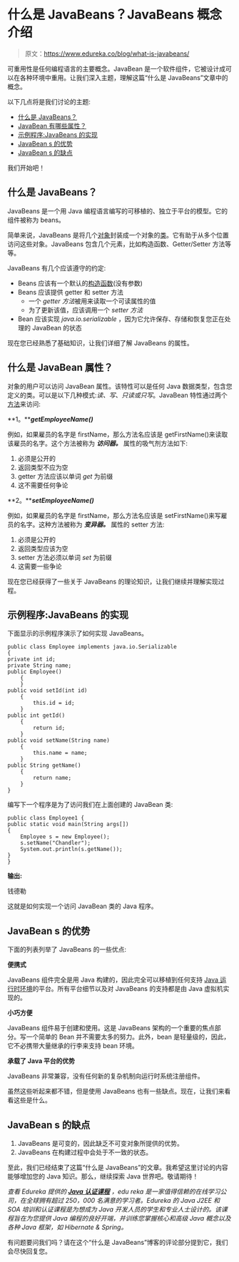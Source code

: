 # 什么是 JavaBeans？JavaBeans 概念介绍

> 原文：<https://www.edureka.co/blog/what-is-javabeans/>

可重用性是任何编程语言的主要概念。JavaBean 是一个软件组件，它被设计成可以在各种环境中重用。让我们深入主题，理解这篇“什么是 JavaBeans”文章中的概念。

以下几点将是我们讨论的主题:

*   [什么是 JavaBeans？](#java-bean)
*   [JavaBean 有哪些属性？](#properties)
*   [示例程序:JavaBeans 的实现](#demo)
*   [JavaBean s 的优势](#advantages)
*   [JavaBean s 的缺点](#disadvantages)

我们开始吧！

## **什么是 JavaBeans？**

JavaBeans 是一个用 Java 编程语言编写的可移植的、独立于平台的模型。它的组件被称为 beans。

简单来说，JavaBeans 是将几个[对象](https://www.edureka.co/blog/java-object/)封装成一个对象的[类](https://www.edureka.co/blog/java-objects-and-classes/#javaclass)。它有助于从多个位置访问这些对象。JavaBeans 包含几个元素，比如构造函数、Getter/Setter 方法等等。

JavaBeans 有几个应该遵守的约定:

*   Beans 应该有一个默认的[构造函数](https://www.edureka.co/blog/constructor-in-java/)(没有参数)
*   Beans 应该提供 getter 和 setter 方法
    *   一个 *getter 方法*被用来读取一个可读属性的值
    *   为了更新该值，应该调用一个 *setter 方法*
*   Bean 应该实现 *java.io.serializable* ，因为它允许保存、存储和恢复您正在处理的 JavaBean 的状态

现在您已经熟悉了基础知识，让我们详细了解 JavaBeans 的属性。

## **什么是 JavaBean 属性？**

对象的用户可以访问 JavaBean 属性。该特性可以是任何 Java 数据类型，包含您定义的类。可以是以下几种模式:*读、写、只读或只写*。JavaBean 特性通过两个[方法](https://www.edureka.co/blog/java-methods/)来访问:

**1。*****getEmployeeName()***

例如，如果雇员的名字是 firstName，那么方法名应该是 getFirstName()来读取该雇员的名字。这个方法被称为 ***访问器。*** 属性的吸气剂方法如下:

1.  必须是公开的
2.  返回类型不应为空
3.  getter 方法应该以单词 *get* 为前缀
4.  这不需要任何争论

**2。*****setEmployeeName()***

例如，如果雇员的名字是 firstName，那么方法名应该是 setFirstName()来写雇员的名字。这种方法被称为 ***变异器。*** 属性的 setter 方法:

1.  必须是公开的
2.  返回类型应该为空
3.  setter 方法必须以单词 *set* 为前缀
4.  这需要一些争论

现在您已经获得了一些关于 JavaBeans 的理论知识，让我们继续并理解实现过程。

## **示例程序:JavaBeans 的实现**

下面显示的示例程序演示了如何实现 JavaBeans。

```
public class Employee implements java.io.Serializable 
{ 
private int id; 
private String name; 
public Employee() 
    { 
    } 
public void setId(int id) 
    { 
        this.id = id; 
    } 
public int getId() 
    { 
        return id; 
    } 
public void setName(String name) 
    { 
        this.name = name; 
    } 
public String getName() 
    { 
        return name; 
    } 
} 
```

编写下一个程序是为了访问我们在上面创建的 JavaBean 类:

```
public class Employee1 {
public static void main(String args[])
{
	Employee s = new Employee(); 
    s.setName("Chandler"); 
    System.out.println(s.getName()); 
}
}

```

**输出:**

钱德勒

这就是如何实现一个访问 JavaBean 类的 Java 程序。

## **JavaBean s 的优势**

下面的列表列举了 JavaBeans 的一些优点:

**便携式**

JavaBeans 组件完全是用 Java 构建的，因此完全可以移植到任何支持 [Java 运行时环境](https://www.edureka.co/blog/what-is-java/#ComponentsinJava)的平台。所有平台细节以及对 JavaBeans 的支持都是由 Java 虚拟机实现的。

**小巧方便**

JavaBeans 组件易于创建和使用。这是 JavaBeans 架构的一个重要的焦点部分。写一个简单的 Bean 并不需要太多的努力。此外，bean 是轻量级的，因此，它不必携带大量继承的行李来支持 bean 环境。

**承载了 Java 平台的优势**

JavaBeans 非常兼容，没有任何新的复杂机制向运行时系统注册组件。

虽然这些听起来都不错，但是使用 JavaBeans 也有一些缺点。现在，让我们来看看这些是什么。

## **JavaBean s 的缺点**

1.  JavaBeans 是可变的，因此缺乏不可变对象所提供的优势。
2.  JavaBeans 在构建过程中会处于不一致的状态。

至此，我们已经结束了这篇“什么是 JavaBeans”的文章。我希望这里讨论的内容能够增加您的 Java 知识。那么，继续探索 Java 世界吧。敬请期待！

*查看 Edureka 提供的* [***Java 认证课程***](https://www.edureka.co/java-j2ee-training-course) *，edu reka 是一家值得信赖的在线学习公司，在全球拥有超过 250，000 名满意的学习者。Edureka 的 Java J2EE 和 SOA 培训和认证课程是为想成为 Java 开发人员的学生和专业人士设计的。该课程旨在为您提供 Java 编程的良好开端，并训练您掌握核心和高级 Java 概念以及各种 Java 框架，如 Hibernate & Spring。*

有问题要问我们吗？请在这个“什么是 JavaBeans”博客的评论部分提到它，我们会尽快回复您。
